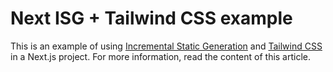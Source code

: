 # Next ISG + Tailwind CSS example

This is an example of using [Incremental Static Generation](https://nextjs.org/docs/basic-features/data-fetching#incremental-static-regeneration) and [Tailwind CSS](https://tailwindcss.com) in a Next.js project. For more information, read the content of this article.